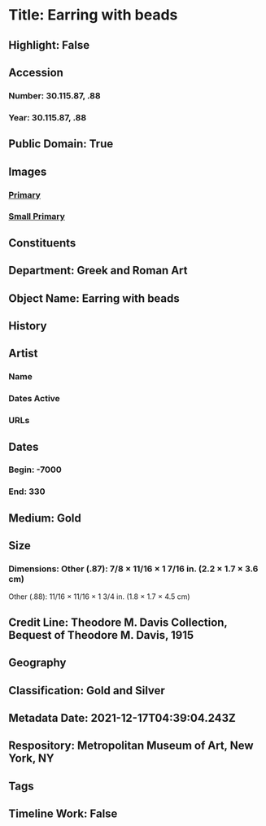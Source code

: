 # Title: Earring with beads
## Highlight: False
## Accession
### Number: 30.115.87, .88
### Year: 30.115.87, .88
## Public Domain: True
## Images
### [Primary](https://images.metmuseum.org/CRDImages/gr/original/SF301158788.jpg)
### [Small Primary](https://images.metmuseum.org/CRDImages/gr/web-large/SF301158788.jpg)
## Constituents
## Department: Greek and Roman Art
## Object Name: Earring with beads
## History
## Artist
### Name
### Dates Active
### URLs
## Dates
### Begin: -7000
### End: 330
## Medium: Gold
## Size
### Dimensions: Other (.87): 7/8 × 11/16 × 1 7/16 in. (2.2 × 1.7 × 3.6 cm)
Other (.88): 11/16 × 11/16 × 1 3/4 in. (1.8 × 1.7 × 4.5 cm)
## Credit Line: Theodore M. Davis Collection, Bequest of Theodore M. Davis, 1915
## Geography
## Classification: Gold and Silver
## Metadata Date: 2021-12-17T04:39:04.243Z
## Respository: Metropolitan Museum of Art, New York, NY
## Tags
## Timeline Work: False